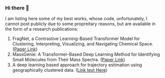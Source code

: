 ### Hi there 👋

<!--
**imadtyx/imadtyx** is a ✨ _special_ ✨ repository because its `README.md` (this file) appears on your GitHub profile.

Here are some ideas to get you started:

- 🔭 I’m currently working on ...
- 🌱 I’m currently learning ...
- 👯 I’m looking to collaborate on ...
- 🤔 I’m looking for help with ...
- 💬 Ask me about ...
- 📫 How to reach me: ...
- 😄 Pronouns: ...
- ⚡ Fun fact: ...
-->

I am listing here some of my best works, whose code, unfortunately, I cannot post publicly due to some propreitary reasons, but are available in the form of a research publications:
1. FragNet, a Contrastive Learning-Based Transformer Model for Clustering, Interpreting, Visualizing, and Navigating Chemical Space. ([Paper Link](https://www.mdpi.com/1420-3049/26/7/2065))
2. MassGenie: A Transformer-Based Deep Learning Method for Identifying Small Molecules from Their Mass Spectra. ([Paper Link](https://www.mdpi.com/2218-273X/11/12/1793))
3. A deep learning based approach for trajectory estimation using geographically clustered data. ([Link text Here](https://link.springer.com/article/10.1007/s42452-021-04556-x))
